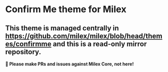 # Confirm Me theme for Milex

## This theme is managed centrally in https://github.com/milex/milex/blob/head/themes/confirmme and this is a read-only mirror repository.

**📣 Please make PRs and issues against Milex Core, not here!**
